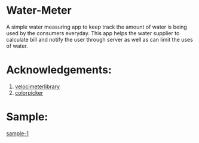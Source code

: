 # Water-Meter

A simple water measuring app to keep track the amount of water is being used by the consumers everyday.
This app helps the water supplier to calculate bill and notify the user through server as well as can limit the uses of water.

# Acknowledgements:
1. [velocimeterlibrary](https://github.com/glomadrian/velocimeter-view/tree/master/velocimeterlibrary)
2. [colorpicker](https://github.com/kristiyanP/colorpicker)

# Sample:
[sample-1](https://raw.github.com/mahedi99/Water-Meter/blob/master/sample/Screenshot_2017-08-07-23-38-29.png)
